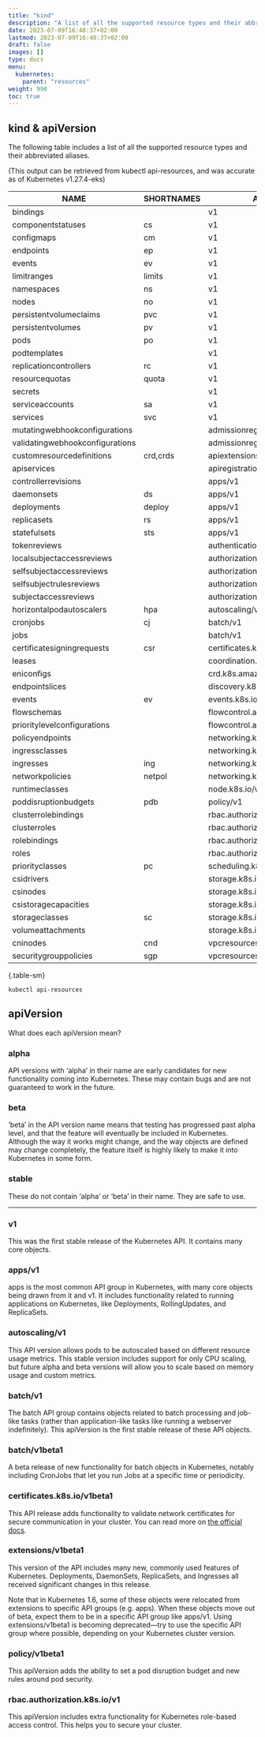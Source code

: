 ```yaml
---
title: "kind"
description: "A list of all the supported resource types and their abbreviated aliases in Kubernetes"
date: 2023-07-09T16:48:37+02:00
lastmod: 2023-07-09T16:48:37+02:00
draft: false
images: []
type: docs
menu:
  kubernetes:
    parent: "resources"
weight: 990
toc: true
---
```

## kind & apiVersion
The following table includes a list of all the supported resource types and their abbreviated aliases.

(This output can be retrieved from kubectl api-resources, and was accurate as of Kubernetes v1.27.4-eks)

| NAME                            | SHORTNAMES | APIVERSION                           | NAMESPACED | KIND                           |
|---------------------------------|------------|--------------------------------------|------------|--------------------------------|
| bindings                        |            | v1                                   | TRUE       | Binding                        |
| componentstatuses               | cs         | v1                                   | FALSE      | ComponentStatus                |
| configmaps                      | cm         | v1                                   | TRUE       | ConfigMap                      |
| endpoints                       | ep         | v1                                   | TRUE       | Endpoints                      |
| events                          | ev         | v1                                   | TRUE       | Event                          |
| limitranges                     | limits     | v1                                   | TRUE       | LimitRange                     |
| namespaces                      | ns         | v1                                   | FALSE      | Namespace                      |
| nodes                           | no         | v1                                   | FALSE      | Node                           |
| persistentvolumeclaims          | pvc        | v1                                   | TRUE       | PersistentVolumeClaim          |
| persistentvolumes               | pv         | v1                                   | FALSE      | PersistentVolume               |
| pods                            | po         | v1                                   | TRUE       | Pod                            |
| podtemplates                    |            | v1                                   | TRUE       | PodTemplate                    |
| replicationcontrollers          | rc         | v1                                   | TRUE       | ReplicationController          |
| resourcequotas                  | quota      | v1                                   | TRUE       | ResourceQuota                  |
| secrets                         |            | v1                                   | TRUE       | Secret                         |
| serviceaccounts                 | sa         | v1                                   | TRUE       | ServiceAccount                 |
| services                        | svc        | v1                                   | TRUE       | Service                        |
| mutatingwebhookconfigurations   |            | admissionregistration.k8s.io/v1      | FALSE      | MutatingWebhookConfiguration   |
| validatingwebhookconfigurations |            | admissionregistration.k8s.io/v1      | FALSE      | ValidatingWebhookConfiguration |
| customresourcedefinitions       | crd,crds   | apiextensions.k8s.io/v1              | FALSE      | CustomResourceDefinition       |
| apiservices                     |            | apiregistration.k8s.io/v1            | FALSE      | APIService                     |
| controllerrevisions             |            | apps/v1                              | TRUE       | ControllerRevision             |
| daemonsets                      | ds         | apps/v1                              | TRUE       | DaemonSet                      |
| deployments                     | deploy     | apps/v1                              | TRUE       | Deployment                     |
| replicasets                     | rs         | apps/v1                              | TRUE       | ReplicaSet                     |
| statefulsets                    | sts        | apps/v1                              | TRUE       | StatefulSet                    |
| tokenreviews                    |            | authentication.k8s.io/v1             | FALSE      | TokenReview                    |
| localsubjectaccessreviews       |            | authorization.k8s.io/v1              | TRUE       | LocalSubjectAccessReview       |
| selfsubjectaccessreviews        |            | authorization.k8s.io/v1              | FALSE      | SelfSubjectAccessReview        |
| selfsubjectrulesreviews         |            | authorization.k8s.io/v1              | FALSE      | SelfSubjectRulesReview         |
| subjectaccessreviews            |            | authorization.k8s.io/v1              | FALSE      | SubjectAccessReview            |
| horizontalpodautoscalers        | hpa        | autoscaling/v2                       | TRUE       | HorizontalPodAutoscaler        |
| cronjobs                        | cj         | batch/v1                             | TRUE       | CronJob                        |
| jobs                            |            | batch/v1                             | TRUE       | Job                            |
| certificatesigningrequests      | csr        | certificates.k8s.io/v1               | FALSE      | CertificateSigningRequest      |
| leases                          |            | coordination.k8s.io/v1               | TRUE       | Lease                          |
| eniconfigs                      |            | crd.k8s.amazonaws.com/v1alpha1       | FALSE      | ENIConfig                      |
| endpointslices                  |            | discovery.k8s.io/v1                  | TRUE       | EndpointSlice                  |
| events                          | ev         | events.k8s.io/v1                     | TRUE       | Event                          |
| flowschemas                     |            | flowcontrol.apiserver.k8s.io/v1beta3 | FALSE      | FlowSchema                     |
| prioritylevelconfigurations     |            | flowcontrol.apiserver.k8s.io/v1beta3 | FALSE      | PriorityLevelConfiguration     |
| policyendpoints                 |            | networking.k8s.aws/v1alpha1          | TRUE       | PolicyEndpoint                 |
| ingressclasses                  |            | networking.k8s.io/v1                 | FALSE      | IngressClass                   |
| ingresses                       | ing        | networking.k8s.io/v1                 | TRUE       | Ingress                        |
| networkpolicies                 | netpol     | networking.k8s.io/v1                 | TRUE       | NetworkPolicy                  |
| runtimeclasses                  |            | node.k8s.io/v1                       | FALSE      | RuntimeClass                   |
| poddisruptionbudgets            | pdb        | policy/v1                            | TRUE       | PodDisruptionBudget            |
| clusterrolebindings             |            | rbac.authorization.k8s.io/v1         | FALSE      | ClusterRoleBinding             |
| clusterroles                    |            | rbac.authorization.k8s.io/v1         | FALSE      | ClusterRole                    |
| rolebindings                    |            | rbac.authorization.k8s.io/v1         | TRUE       | RoleBinding                    |
| roles                           |            | rbac.authorization.k8s.io/v1         | TRUE       | Role                           |
| priorityclasses                 | pc         | scheduling.k8s.io/v1                 | FALSE      | PriorityClass                  |
| csidrivers                      |            | storage.k8s.io/v1                    | FALSE      | CSIDriver                      |
| csinodes                        |            | storage.k8s.io/v1                    | FALSE      | CSINode                        |
| csistoragecapacities            |            | storage.k8s.io/v1                    | TRUE       | CSIStorageCapacity             |
| storageclasses                  | sc         | storage.k8s.io/v1                    | FALSE      | StorageClass                   |
| volumeattachments               |            | storage.k8s.io/v1                    | FALSE      | VolumeAttachment               |
| cninodes                        | cnd        | vpcresources.k8s.aws/v1alpha1        | FALSE      | CNINode                        |
| securitygrouppolicies           | sgp        | vpcresources.k8s.aws/v1beta1         | TRUE       | SecurityGroupPolicy            |
{.table-sm}


```shell
kubectl api-resources
```

## apiVersion
What does each apiVersion mean?
### alpha
API versions with ‘alpha’ in their name are early candidates for new functionality coming into Kubernetes. These may contain bugs and are not guaranteed to work in the future.

### beta
‘beta’ in the API version name means that testing has progressed past alpha level, and that the feature will eventually be included in Kubernetes. Although the way it works might change, and the way objects are defined may change completely, the feature itself is highly likely to make it into Kubernetes in some form.

### stable
These do not contain ‘alpha’ or ‘beta’ in their name. They are safe to use.

---


### v1
This was the first stable release of the Kubernetes API. It contains many core objects.

### apps/v1
apps is the most common API group in Kubernetes, with many core objects being drawn from it and v1. It includes functionality related to running applications on Kubernetes, like Deployments, RollingUpdates, and ReplicaSets.

### autoscaling/v1
This API version allows pods to be autoscaled based on different resource usage metrics. This stable version includes support for only CPU scaling, but future alpha and beta versions will allow you to scale based on memory usage and custom metrics.

### batch/v1
The batch API group contains objects related to batch processing and job-like tasks (rather than application-like tasks like running a webserver indefinitely). This apiVersion is the first stable release of these API objects.

### batch/v1beta1
A beta release of new functionality for batch objects in Kubernetes, notably including CronJobs that let you run Jobs at a specific time or periodicity.

### certificates.k8s.io/v1beta1
This API release adds functionality to validate network certificates for secure communication in your cluster. You can read more on [the official docs](https://kubernetes.io/docs/tasks/tls/managing-tls-in-a-cluster/).

### extensions/v1beta1
This version of the API includes many new, commonly used features of Kubernetes. Deployments, DaemonSets, ReplicaSets, and Ingresses all received significant changes in this release.

Note that in Kubernetes 1.6, some of these objects were relocated from extensions to specific API groups (e.g. apps). When these objects move out of beta, expect them to be in a specific API group like apps/v1. Using extensions/v1beta1 is becoming deprecated—try to use the specific API group where possible, depending on your Kubernetes cluster version.

### policy/v1beta1
This apiVersion adds the ability to set a pod disruption budget and new rules around pod security.

### rbac.authorization.k8s.io/v1
This apiVersion includes extra functionality for Kubernetes role-based access control. This helps you to secure your cluster.



